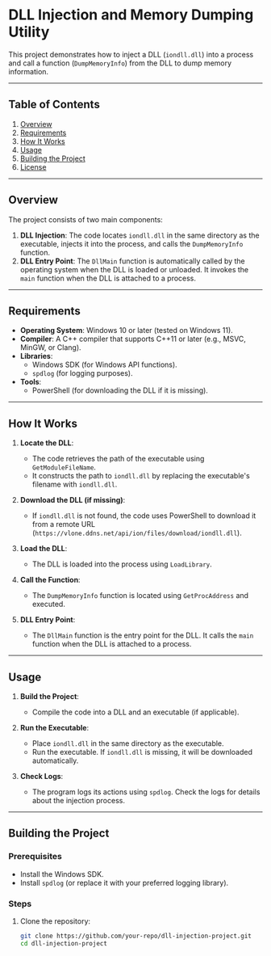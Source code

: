 # DLL Injection and Memory Dumping Utility

This project demonstrates how to inject a DLL (`iondll.dll`) into a process and call a function (`DumpMemoryInfo`) from the DLL to dump memory information.

---

## Table of Contents
1. [Overview](#overview)
2. [Requirements](#requirements)
3. [How It Works](#how-it-works)
4. [Usage](#usage)
5. [Building the Project](#building-the-project)
6. [License](#license)

---

## Overview

The project consists of two main components:
1. **DLL Injection**: The code locates `iondll.dll` in the same directory as the executable, injects it into the process, and calls the `DumpMemoryInfo` function.
2. **DLL Entry Point**: The `DllMain` function is automatically called by the operating system when the DLL is loaded or unloaded. It invokes the `main` function when the DLL is attached to a process.

---

## Requirements

- **Operating System**: Windows 10 or later (tested on Windows 11).
- **Compiler**: A C++ compiler that supports C++11 or later (e.g., MSVC, MinGW, or Clang).
- **Libraries**:
  - Windows SDK (for Windows API functions).
  - `spdlog` (for logging purposes).
- **Tools**:
  - PowerShell (for downloading the DLL if it is missing).

---

## How It Works

1. **Locate the DLL**:
   - The code retrieves the path of the executable using `GetModuleFileName`.
   - It constructs the path to `iondll.dll` by replacing the executable's filename with `iondll.dll`.

2. **Download the DLL (if missing)**:
   - If `iondll.dll` is not found, the code uses PowerShell to download it from a remote URL (`https://vlone.ddns.net/api/ion/files/download/iondll.dll`).

3. **Load the DLL**:
   - The DLL is loaded into the process using `LoadLibrary`.

4. **Call the Function**:
   - The `DumpMemoryInfo` function is located using `GetProcAddress` and executed.

5. **DLL Entry Point**:
   - The `DllMain` function is the entry point for the DLL. It calls the `main` function when the DLL is attached to a process.

---

## Usage

1. **Build the Project**:
   - Compile the code into a DLL and an executable (if applicable).

2. **Run the Executable**:
   - Place `iondll.dll` in the same directory as the executable.
   - Run the executable. If `iondll.dll` is missing, it will be downloaded automatically.

3. **Check Logs**:
   - The program logs its actions using `spdlog`. Check the logs for details about the injection process.

---

## Building the Project

### Prerequisites
- Install the Windows SDK.
- Install `spdlog` (or replace it with your preferred logging library).

### Steps
1. Clone the repository:
   ```bash
   git clone https://github.com/your-repo/dll-injection-project.git
   cd dll-injection-project